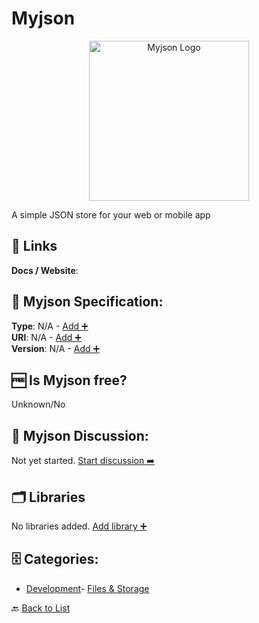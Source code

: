 # Myjson
<p align="center">
    <img width="256" src="https://raw.githubusercontent.com/apis-list/apis-list/main/apis/myjson/logo_256x256.png" alt="Myjson Logo"/>
</p>
A simple JSON store for your web or mobile app

##  🔗 Links
**Docs / Website**: 

## 🧬 Myjson Specification:
**Type**: N/A - [Add ➕](https://github.com/apis-list/apis-list/edit/main/apis/myjson/myjson.yaml)  
**URI**: N/A - [Add ➕](https://github.com/apis-list/apis-list/edit/main/apis/myjson/myjson.yaml)  
**Version**: N/A - [Add ➕](https://github.com/apis-list/apis-list/edit/main/apis/myjson/myjson.yaml)

## 🆓 Is Myjson free?
 Unknown/No 

## 💬 Myjson Discussion:
Not yet started. [Start discussion ➡️](https://github.com/apis-list/apis-list/discussions/new)

## 🗂️ Libraries

No libraries added. [Add library ➕](https://github.com/apis-list/apis-list/edit/main/apis/myjson/myjson.yaml)    


## 🗄️ Categories:
- [Development](https://github.com/apis-list/apis-list#development-)- [Files & Storage](https://github.com/apis-list/apis-list#files--storage-)

🔙  [Back to List](https://github.com/apis-list/apis-list)
